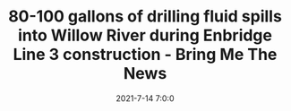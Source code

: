 ---
"title": "80-100 gallons of drilling fluid spills into Willow River during Enbridge Line 3 construction - Bring Me The News"
"date": "2021-7-14 7:0:0"
"feed_name": "GOOGLENEWS"
"feed_website": "https://news.google.com/search?q=drilling%2Bincident&hl=en-US&gl=US&ceid=US:en"
"feed_rss": "https://news.google.com/rss/search?q=drilling%2Bincident&hl=en-US&gl=US&ceid=US:en"
"link": "https://bringmethenews.com/minnesota-news/80-100-gallons-of-drilling-fluid-spills-into-willow-river-during-enbridge-line-3-construction"
"file": "_posts/1-1-2021-cecc395bbb3ee4ce5d80126d14af5862bedd89e4.md"
"accident": "0"
"drilling": "0"
---